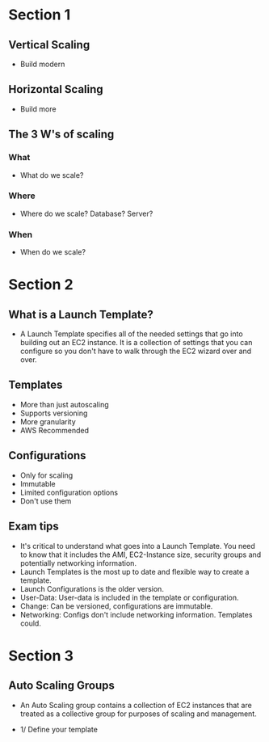 # Section 1
## Vertical Scaling
- Build modern
## Horizontal Scaling
- Build more
## The 3 W's of scaling
### What
- What do we scale? 
### Where
- Where do we scale? Database? Server?
### When
- When do we scale?
# Section 2
## What is a Launch Template?
- A Launch Template specifies all of the needed settings that go into building out an EC2 instance. It is a collection of settings that you can configure so you don't have to walk through the EC2 wizard over and over.
## Templates
- More than just autoscaling
- Supports versioning
- More granularity
- AWS Recommended
## Configurations
- Only for scaling
- Immutable
- Limited configuration options
- Don't use them
## Exam tips
- It's critical to understand what goes into a Launch Template. You need to know that it includes the AMI, EC2-Instance size, security groups and potentially networking information.
- Launch Templates is the most up to date and flexible way to create a template.
- Launch Configurations is the older version.
- User-Data: User-data is included in the template or configuration.
- Change: Can be versioned, configurations are immutable.
- Networking: Configs don't include networking information. Templates could.
# Section 3
## Auto Scaling Groups
- An Auto Scaling group contains a collection of EC2 instances that are treated as a collective group for purposes of scaling and management.
* 1/ Define your template
